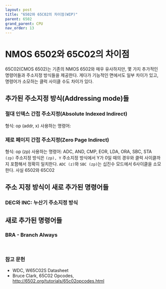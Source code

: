 ```yaml
---
layout: post
title: "6502와 65C02의 차이점(WIP)"
parent: 6502
grand_parent: CPU
nav_order: 13
---
```


# NMOS 6502와 65C02의 차이점

65C02(CMOS 6502)는 기존의 NMOS 6502와 매우 유사하지만, 몇 가지 추가적인 명령어들과 주소지정 방식들을 제공한다. 게다가 기능적인 면에서도 일부 차이가 있고, 명령어가 소모하는 클럭 사이클 수도 차이가 있다.

## 추가된 주소지정 방식(Addressing mode)들

### 절대 인덱스 간접 주소지정(Absolute Indexed Indirect)
형식: op (addr, x)
사용하는 명령어: 

### 제로 페이지 간접 주소지정(Zero Page Indirect)
형식: op (zp)
사용하는 명령어: ADC, AND, CMP, EOR, LDA, ORA, SBC, STA
`(zp)` 주소지정 방식은 `(zp), Y` 주소지정 방식에서 Y가 0일 때의 경우와 클럭 사이클까지 포함해서 정확히 일치한다. `ADC (z)`와 `SBC (zp)`는 십진수 모드에서 6사이클을 소모한다. 사실 6502와 65C02

## 주소 지정 방식이 새로 추가된 명령어들

### DEC와 INC: 누산기 주소지정 방식


## 새로 추가된 명령어들
### BRA - Branch Always
<br>

### 참고 문헌
- WDC, W65C02S Datasheet
- Bruce Clark, 65C02 Opcodes, http://6502.org/tutorials/65c02opcodes.html